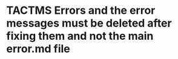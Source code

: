 # TACTMS Errors and the error messages must be deleted after fixing them and not the main error.md file
